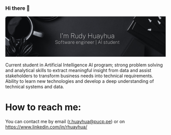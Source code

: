 ### Hi there 👋

![Welcome image](banner-rudy.png)

Current student in Artificial Intelligence AI program; strong problem solving and analytical skills to extract meaningful insight from data and assist stakeholders to transform business needs into technical requirements. Ability to learn new technologies and develop a deep understanding of technical systems and data.

# How to reach me:
You can contact me by email (r.huayhua@pucp.pe) or on <https://www.linkedin.com/in/rhuayhua/>

<!--
**rhuayhua/rhuayhua** is a ✨ _special_ ✨ repository because its `README.md` (this file) appears on your GitHub profile.

Here are some ideas to get you started:

- 🔭 I’m currently working on ...
- 🌱 I’m currently learning ...
- 👯 I’m looking to collaborate on ...
- 🤔 I’m looking for help with ...
- 💬 Ask me about ...
- 📫 How to reach me: ...
- 😄 Pronouns: ...
- ⚡ Fun fact: ...
-->
